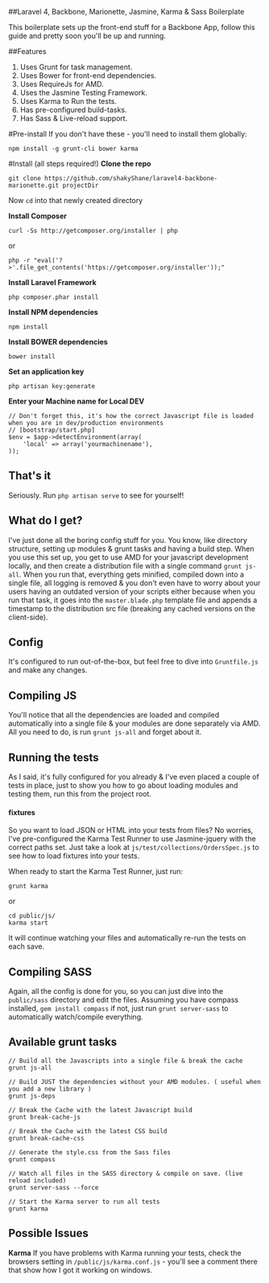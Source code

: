 ##Laravel 4, Backbone, Marionette, Jasmine, Karma & Sass Boilerplate

This boilerplate sets up the front-end stuff for a Backbone App, follow this guide and pretty soon you'll be up and running.

##Features
1. Uses Grunt for task management.
2. Uses Bower for front-end dependencies.
3. Uses RequireJs for AMD.
4. Uses the Jasmine Testing Framework.
5. Uses Karma to Run the tests.
6. Has pre-configured build-tasks.
7. Has Sass & Live-reload support.

#Pre-install
If you don't have these - you'll need to install them globally:

    npm install -g grunt-cli bower karma

#Install (all steps required!)
**Clone the repo**

    git clone https://github.com/shakyShane/laravel4-backbone-marionette.git projectDir

Now `cd` into that newly created directory

**Install Composer**

    curl -Ss http://getcomposer.org/installer | php

or

    php -r "eval('?>'.file_get_contents('https://getcomposer.org/installer'));"

**Install Laravel Framework**

    php composer.phar install

**Install NPM dependencies**

    npm install

**Install BOWER dependencies**

    bower install

**Set an application key**

    php artisan key:generate

**Enter your Machine name for Local DEV**

    // Don't forget this, it's how the correct Javascript file is loaded when you are in dev/production environments
    // [bootstrap/start.php]
    $env = $app->detectEnvironment(array(
    	'local' => array('yourmachinename'),
    ));

## That's it
Seriously. Run `php artisan serve` to see for yourself!

## What do I get?
I've just done all the boring config stuff for you. You know, like directory structure, setting up modules & grunt tasks and having a build step.
When you use this set up, you get to use AMD for your javascript development locally, and then create a distribution file with a single command `grunt js-all`. When you run that, everything gets minified, compiled
 down into a single file, all logging is removed & you don't even have to worry about your users having an outdated version of your scripts either because when you run that task, it goes into the
  `master.blade.php` template file and appends a timestamp to the distribution src file (breaking any cached versions on the client-side).

## Config
It's configured to run out-of-the-box, but feel free to dive into `Gruntfile.js` and make any changes.

## Compiling JS
You'll notice that all the dependencies are loaded and compiled automatically into a single file & your modules are done separately via AMD. All you need
to do, is run `grunt js-all` and forget about it.

## Running the tests
As I said, it's fully configured for you already & I've even placed a couple of tests in place, just to show you how to go about loading
modules and testing them, run this from the project root.

#### fixtures
So you want to load JSON or HTML into your tests from files? No worries, I've pre-configured the Karma Test Runner to use Jasmine-jquery with the correct paths set.
Just take a look at `js/test/collections/OrdersSpec.js` to see how to load fixtures into your tests.

When ready to start the Karma Test Runner, just run:

    grunt karma

or

    cd public/js/
    karma start

It will continue watching your files and automatically re-run the tests on each save.

## Compiling SASS
Again, all the config is done for you, so you can just dive into the `public/sass` directory and edit the files. Assuming you have compass installed, `gem install compass` if not, just run `grunt server-sass` to automatically watch/compile everything.

## Available grunt tasks

    // Build all the Javascripts into a single file & break the cache
    grunt js-all

    // Build JUST the dependencies without your AMD modules. ( useful when you add a new library )
    grunt js-deps

    // Break the Cache with the latest Javascript build
    grunt break-cache-js

    // Break the Cache with the latest CSS build
    grunt break-cache-css

    // Generate the style.css from the Sass files
    grunt compass

    // Watch all files in the SASS directory & compile on save. (live reload included)
    grunt server-sass --force

    // Start the Karma server to run all tests
    grunt karma

## Possible Issues

**Karma**
If you have problems with Karma running your tests, check the browsers setting in `/public/js/karma.conf.js` - you'll see a comment there that show how I got it working on windows.

